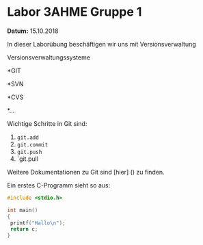# Labor 3AHME Gruppe 1
**Datum:** 15.10.2018

In dieser Laborübung
beschäftigen wir uns mit Versionsverwaltung

Versionsverwaltungssysteme

*GIT

*SVN

*CVS

*...

Wichtige Schritte in Git sind:

1. `git.add`
1. `git.commit`
1. `git.push`
1. `git.pull

Weitere Dokumentationen zu Git sind [hier] () zu finden.

Ein erstes C-Programm sieht so aus:

````C
#include <stdio.h>

int main()
{
 printf("Hallo\n");
 return c;
}
